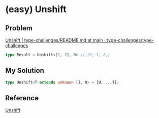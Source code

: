 # (easy) Unshift

## Problem

[Unshift | type-challenges/README.md at main · type-challenges/type-challenges](https://github.com/type-challenges/type-challenges/blob/main/questions/03060-easy-unshift/README.md)

```typescript
type Result = Unshift<[1, 2], 0> // [0, 1, 2,]
```

## My Solution

```typescript
type Unshift<T extends unknown [], U> = [U, ...T];
```

## Reference

[Unshift](https://ghaiklor.github.io/type-challenges-solutions/ko/easy-unshift.html)
